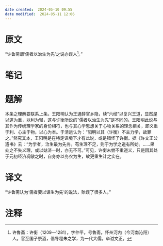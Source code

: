 ```yaml
---
date created:  2024-05-10 09:55
date modified:  2024-05-11 12:06
---
```

# 原文
“许鲁斋谓‘儒者以治生为先’之说亦误人[^1]。”
# 笔记

# 题解
本条之理解要联系上条。王阳明认为王通辞官乡隐，续“六经”以复兴王道，显然是以道为重，以利为轻，这与许衡所说的“儒者以治生为先”是不同的。王阳明此说与其作为传统理学家的身份相符，也与其心学思想关于心物关系的理念相关，即义重于利、心主于物，以心为本。于清远认为：“阳明以其（许衡）不主力学，故罪之。”然究其本，王阳明是在特定语境下才有此说，或是错怪了许衡。据《许文正公遗书》云：“为学者，治生最为先务。苟生理不足，则于为学之道有所妨。……果处之不失义理，或以姑济一时，亦无不可。”可见，许衡未尝不重道义，只是因其处于元初经济凋敝之时，自身亦以务农为生，故更重生计之实在。
# 译文
“许鲁斋认为‘儒者要以谋生为先’的说法，贻误了很多人。”
# 注释

[^1]: 许鲁斋：许衡（1209—1281），字仲平，号鲁斋，怀州河内（今河南沁阳）人。官至国子祭酒，倡导程朱之学，为一代大儒。卒谥文正。